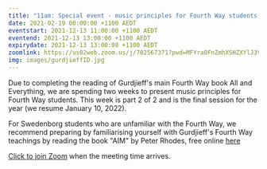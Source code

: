 ```yaml
---
title: "11am: Special event - music principles for Fourth Way students - part 2 (final)"
date: 2021-02-19 00:00:00 +1100 AEDT
eventstart: 2021-12-13 11:00:00 +1100 AEDT
eventend: 2021-12-13 13:00:00 +1100 AEDT
expirydate: 2021-12-13 13:00:00 +1100 AEDT
zoomlink: https://us02web.zoom.us/j/702567371?pwd=MFYra0FnZmhXSHZXYlJ3VE5GMGkwZz09
img: images/gurdjieffID.jpg
---
```

Due to completing the reading of Gurdjieff's main Fourth Way book All and Everything, we are spending two weeks to present music principles for Fourth Way students. This week is part 2 of 2 and is the final session for the year (we resume January 10, 2022).

For Swedenborg students who are unfamiliar with the Fourth Way, we recommend preparing by familiarising yourself with Gurdjieff's Fourth Way teachings by reading the book "AIM" by Peter Rhodes, free online [here](http://www.swedenborgstudy.com/books/P.Rhodes_AIM/index.html)

[Click to join Zoom](https://us02web.zoom.us/j/702567371?pwd=MFYra0FnZmhXSHZXYlJ3VE5GMGkwZz09) when the meeting time arrives.